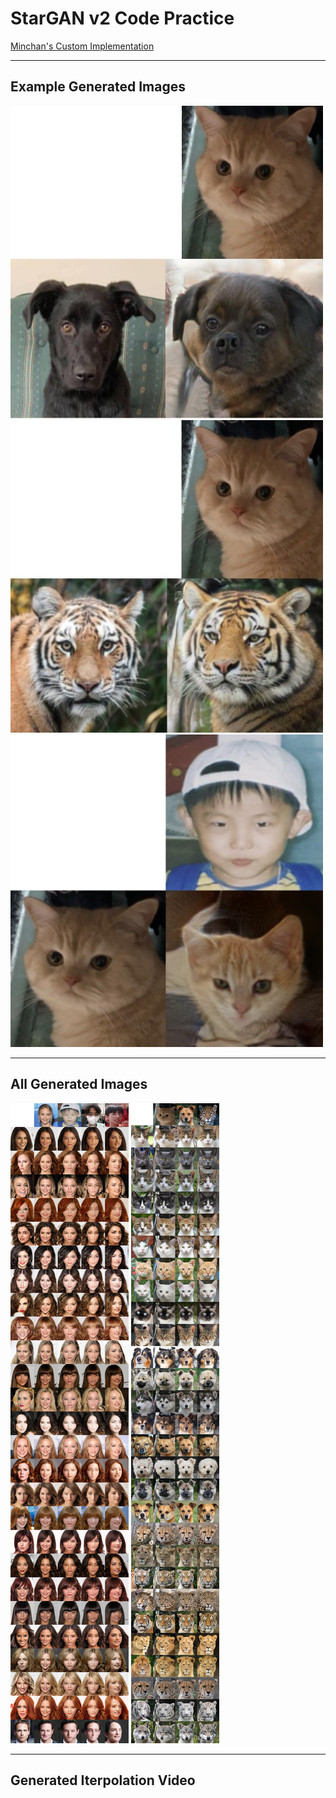 # StarGAN v2 Code Practice

[Minchan's Custom Implementation](https://github.com/shoveling-pig/custom-stargan-v2)

---

## Example Generated Images

<img src="/assets/result/linga_plus_dog.jpg" width="500" height="500" />

<img src="/assets/result/linga_plus_wildlife.jpg" width="500" height="500" />

<img src="/assets/result/baby_plus_linga.PNG" width="500" height="500" />

---

## All Generated Images

<img src="/assets/result/celeba_result1.jpg" />

<img src="/assets/result/afhq_result1.jpg" />

---

## Generated Iterpolation Video